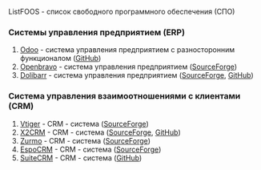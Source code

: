 ListFOOS - cписок свободного программного обеспечения (СПО)
### Системы управления предприятием (ERP)
1. [Odoo](https://www.odoo.com/) - система управления предприятием с разносторонним функционалом ([GitHub](https://github.com/odoo))
2. [Openbravo](http://www.openbravo.com/) - система управления предприятием ([SourceForge](http://sourceforge.net/projects/openbravo/))
3. [Dolibarr](http://www.dolibarr.org/) - система управления предприятием ([SourceForge](http://sourceforge.net/projects/dolibarr/), [GitHub](https://github.com/Dolibarr/dolibarr/))

### Система управления взаимоотношениями с клиентами (CRM)
1. [Vtiger](https://www.vtiger.com/) - CRM - система ([SourceForge](http://sourceforge.net/projects/vtigercrm/))
2. [X2CRM](http://www.x2engine.com/) - CRM - система ([SourceForge](http://sourceforge.net/projects/x2engine/), [GitHub](https://github.com/X2Engine/X2Engine))
3. [Zurmo](http://zurmo.org/) - CRM - система ([SourceForge](http://sourceforge.net/projects/zurmo/))
4. [EspoCRM](http://www.espocrm.com/) - CRM - система ([SourceForge](http://sourceforge.net/projects/espocrm/))
5. [SuiteCRM](https://suitecrm.com/) - CRM - система ([GitHub](https://github.com/salesagility/SuiteCRM))
